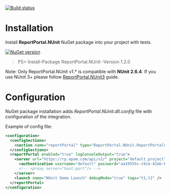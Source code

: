 [![Build status](https://ci.appveyor.com/api/projects/status/tbxdsfppppv14dfn?svg=true)](https://ci.appveyor.com/project/nvborisenko/agent-net-nunit2)

# Installation
Install **ReportPortal.NUnit** NuGet package into your project with tests.

[![NuGet version](https://badge.fury.io/nu/reportportal.nunit.svg)](https://badge.fury.io/nu/reportportal.nunit)
> PS> Install-Package ReportPortal.NUnit -Version 1.2.0

Note: Only ReportPortal.NUnit v1.\* is compatible with **NUnit 2.6.4**. If you use NUnit 3+ please follow [ReportPortal.NUnit3](https://github.com/reportportal/agent-net-nunit) guide.

# Configuration
NuGet package installation adds *ReportPortal.NUnit.dll.config* file with configuration of the integration.

Example of config file:
```xml
<configuration>
  <configSections>
    <section name="reportPortal" type="ReportPortal.NUnit.ReportPortalSection, ReportPortal.NUnit, Version=1.0.0.0, Culture=neutral, PublicKeyToken=null" />
  </configSections>
  <reportPortal enabled="true" logConsoleOutput="true">
    <server url="https://rp.epam.com/api/v1/" project="default_project">
      <authentication username="default" password="aa19555c-c9ce-42eb-bb11-87757225d535" />
      <!-- <proxy server="host:port"/> -->
    </server>
    <launch name="NUnit Demo Launch" debugMode="true" tags="t1,t2" />
  </reportPortal>
</configuration>
```

